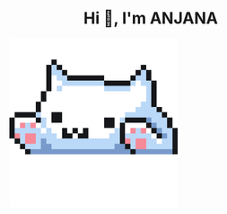
<h1 align="center">Hi 👋, I'm ANJANA</h1>  <img src="https://github.com/Anjana2002/Anjana2002/raw/main/cat.gif" alt="Cat GIF" width="300" height="300">

